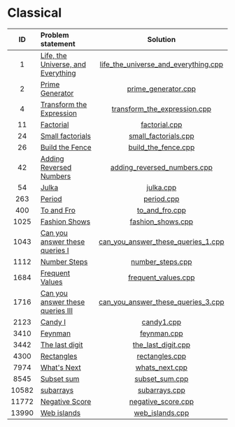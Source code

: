 # Classical

|   ID  |           Problem statement            |                 Solution                 |
|:-----:|:---------------------------------------|:----------------------------------------:|
|     1 | [Life, the Universe, and Everything][] | [life_the_universe_and_everything.cpp][] |
|     2 | [Prime Generator][]                    | [prime_generator.cpp][]                  |
|     4 | [Transform the Expression][]           | [transform_the_expression.cpp][]         |
|    11 | [Factorial][]                          | [factorial.cpp][]                        |
|    24 | [Small factorials][]                   | [small_factorials.cpp][]                 |
|    26 | [Build the Fence][]                    | [build_the_fence.cpp][]                  |
|    42 | [Adding Reversed Numbers][]            | [adding_reversed_numbers.cpp][]          |
|    54 | [Julka][]                              | [julka.cpp][]                            |
|   263 | [Period][]                             | [period.cpp][]                           |
|   400 | [To and Fro][]                         | [to_and_fro.cpp][]                       |
|  1025 | [Fashion Shows][]                      | [fashion_shows.cpp][]                    |
|  1043 | [Can you answer these queries I][]     | [can_you_answer_these_queries_1.cpp][]   |
|  1112 | [Number Steps][]                       | [number_steps.cpp][]                     |
|  1684 | [Frequent Values][]                    | [frequent_values.cpp][]                  |
|  1716 | [Can you answer these queries III][]   | [can_you_answer_these_queries_3.cpp][]   |
|  2123 | [Candy I][]                            | [candy1.cpp][]                           |
|  3410 | [Feynman][]                            | [feynman.cpp][]                          |
|  3442 | [The last digit][]                     | [the_last_digit.cpp][]                   |
|  4300 | [Rectangles][]                         | [rectangles.cpp][]                       |
|  7974 | [What's Next][]                        | [whats_next.cpp][]                       |
|  8545 | [Subset sum][]                         | [subset_sum.cpp][]                       |
| 10582 | [subarrays][]                          | [subarrays.cpp][]                        |
| 11772 | [Negative Score][]                     | [negative_score.cpp][]                   |
| 13990 | [Web islands][]                        | [web_islands.cpp][]                      |

[Life, the Universe, and Everything]: http://www.spoj.com/problems/TEST/
[Prime Generator]:                    http://www.spoj.com/problems/PRIME1/
[Transform the Expression]:           http://www.spoj.com/problems/ONP/
[Factorial]:                          http://www.spoj.com/problems/FCTRL/
[Small factorials]:                   http://www.spoj.com/problems/FCTRL2/
[Build the Fence]:                    http://www.spoj.com/problems/BSHEEP/
[Adding Reversed Numbers]:            http://www.spoj.com/problems/ADDREV/
[Julka]:                              http://www.spoj.com/problems/JULKA/
[Period]:                             http://www.spoj.com/problems/PERIOD/
[To and Fro]:                         http://www.spoj.com/problems/TOANDFRO/
[Fashion Shows]:                      http://www.spoj.com/problems/FASHION/
[Can you answer these queries I]:     http://www.spoj.com/problems/GSS1/
[Number Steps]:                       http://www.spoj.com/problems/NSTEPS/
[Frequent Values]:                    http://www.spoj.com/problems/FREQUENT/
[Can you answer these queries III]:   http://www.spoj.com/problems/GSS3/
[Candy I]:                            http://www.spoj.com/problems/CANDY/
[Feynman]:                            http://www.spoj.com/problems/SAMER08F/
[What's Next]:                        http://www.spoj.com/problems/ACPC10A/
[Subset sum]:                         http://www.spoj.com/problems/MAIN72/
[subarrays]:                          http://www.spoj.com/problems/ARRAYSUB/
[Negative Score]:                     http://www.spoj.com/problems/RPLN/
[Web islands]:                        http://www.spoj.com/problems/WEBISL/
[The last digit]:                     http://www.spoj.com/problems/LASTDIG/
[Rectangles]:                         http://www.spoj.com/problems/AE00/

[life_the_universe_and_everything.cpp]: life_the_universe_and_everything.cpp
[prime_generator.cpp]:                  prime_generator.cpp
[transform_the_expression.cpp]:         transform_the_expression.cpp
[factorial.cpp]:                        factorial.cpp
[small_factorials.cpp]:                 small_factorials.cpp
[build_the_fence.cpp]:                  small_factorials.cpp
[adding_reversed_numbers.cpp]:          adding_reversed_numbers.cpp
[julka.cpp]:                            julka.cpp
[period.cpp]:                           period.cpp
[to_and_fro.cpp]:                       to_and_fro.cpp
[fashion_shows.cpp]:                    fashion_shows.cpp
[can_you_answer_these_queries_1.cpp]:   can_you_answer_these_queries_1.cpp
[number_steps.cpp]:                     number_steps.cpp
[frequent_values.cpp]:                  frequent_values.cpp
[can_you_answer_these_queries_3.cpp]:   can_you_answer_these_queries_3.cpp
[candy1.cpp]:                           candy1.cpp
[feynman.cpp]:                          feynman.cpp
[whats_next.cpp]:                       whats_next.cpp
[subset_sum.cpp]:                       subset_sum.cpp
[subarrays.cpp]:                        subarrays.cpp
[negative_score.cpp]:                   negative_score.cpp
[web_islands.cpp]:                      web_islands.cpp
[the_last_digit.cpp]:                   the_last_digit.cpp
[rectangles.cpp]:                       rectangles.cpp
